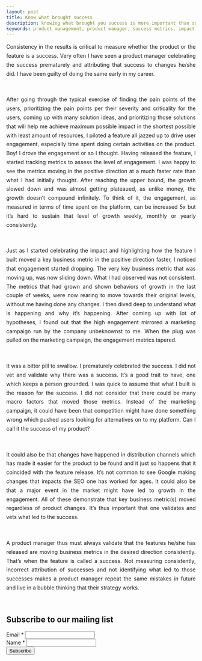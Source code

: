 ```yaml
---
layout: post
title: Know what brought success
description: knowing what brought you success is more important than success itself
keywords: product management, product manager, success metrics, impact, product success, drive engagement
---
```


<p style="text-align: justify;line-height: 1.7"> 
Consistency in the results is critical to measure whether the product or the feature is a success. Very often I have seen a product manager celebrating the success prematurely and attributing that success to changes he/she did. I have been guilty of doing the same early in my career. </p> <br />

<p style="text-align: justify;line-height: 1.7">
After going through the typical exercise of finding the pain points of the users, prioritizing the pain points per their severity and criticality for the users, coming up with many solution ideas, and prioritizing those solutions that will help me achieve maximum possible impact in the shortest possible with least amount of resources, I piloted a feature all jazzed up to drive user engagement, especially time spent doing certain activities on the product. Boy! I drove the engagement or so I thought. Having released the feature, I started tracking metrics to assess the level of engagement. I was happy to see the metrics moving in the positive direction at a much faster rate than what I had initially thought. After reaching the upper bound, the growth slowed down and was almost getting plateaued, as unlike money, the growth doesn’t compound infinitely. To think of it, the engagement, as measured in terms of time spent on the platform, can be increased 5x but it’s hard to sustain that level of growth weekly, monthly or yearly consistently. </p> <br />

<p style="text-align: justify;line-height: 1.7">
Just as I started celebrating the impact and highlighting how the feature I built moved a key business metric in the positive direction faster, I noticed that engagement started dropping. The very key business metric that was moving up, was now sliding down. What I had observed was not consistent. The metrics that had grown and shown behaviors of growth in the last couple of weeks, were now rearing to move towards their original levels, without me having done any changes. I then dived deep to understand what is happening and why it’s happening. After coming up with lot of hypotheses, I found out that the high engagement mirrored a marketing campaign run by the company unbeknownst to me. When the plug was pulled on the marketing campaign, the engagement metrics tapered. </p> <br />

<p style="text-align: justify;line-height: 1.7">
It was a bitter pill to swallow. I prematurely celebrated the success. I did not vet and validate why there was a success. It’s a good trait to have, one which keeps a person grounded. I was quick to assume that what I built is the reason for the success. I did not consider that there could be many macro factors that moved those metrics.  Instead of the marketing campaign, it could have been that competition might have done something wrong which pushed users looking for alternatives on to my platform. Can I call it the success of my product? </p> <br />

<p style="text-align: justify;line-height: 1.7">
It could also be that changes have happened in distribution channels which has made it easier for the product to be found and it just so happens that it coincided with the feature release. It’s not common to see Google making changes that impacts the SEO one has worked for ages. It could also be that a major event in the market might have led to growth in the engagement. All of these demonstrate that key business metric(s) moved regardless of product changes. It’s thus important that one validates and vets what led to the success. </p> <br />

<p style="text-align: justify;line-height: 1.7">
A product manager thus must always validate that the features he/she has released are moving business metrics in the desired direction consistently. That’s when the feature is called a success. Not measuring consistently, incorrect attribution of successes and not identifying what led to those successes makes a product manager repeat the same mistakes in future and live in a bubble thinking that their strategy works. </p> <br />

<form action="https://gmail.us20.list-manage.com/subscribe/post?u=0e628327d496d7cbe86598540&amp;id=801bf936e2" method="post" id="mc-embedded-subscribe-form" name="mc-embedded-subscribe-form" class="validate" target="_blank" novalidate>
    <div id="mc_embed_signup_scroll">
	<h2>Subscribe to our mailing list</h2>
<div class="mc-field-group">
	<label for="mce-EMAIL">Email  <span class="asterisk">*</span>
</label>
	<input type="email" value="" name="EMAIL" class="required email" id="mce-EMAIL">
</div>
<div class="mc-field-group">
	<label for="mce-FNAME">Name  <span class="asterisk">*</span>
</label>
	<input type="text" value="" name="FNAME" class="required" id="mce-FNAME">
</div>
	<div id="mce-responses" class="clear">
		<div class="response" id="mce-error-response" style="display:none"></div>
		<div class="response" id="mce-success-response" style="display:none"></div>
	</div>    
    <div style="position: absolute; left: -5000px;" aria-hidden="true"><input type="text" name="b_0e628327d496d7cbe86598540_801bf936e2" tabindex="-1" value=""></div>
    <div class="clear"><input type="submit" value="Subscribe" name="subscribe" id="mc-embedded-subscribe" class="button"></div>
    </div>
</form>

<script type='text/javascript' src='//s3.amazonaws.com/downloads.mailchimp.com/js/mc-validate.js'></script><script type='text/javascript'>(function($) {window.fnames = new Array(); window.ftypes = new Array();fnames[0]='EMAIL';ftypes[0]='email';fnames[1]='FNAME';ftypes[1]='text';fnames[3]='ADDRESS';ftypes[3]='address';fnames[4]='PHONE';ftypes[4]='phone';fnames[5]='BIRTHDAY';ftypes[5]='birthday';}(jQuery));var $mcj = jQuery.noConflict(true);</script>


<br />
